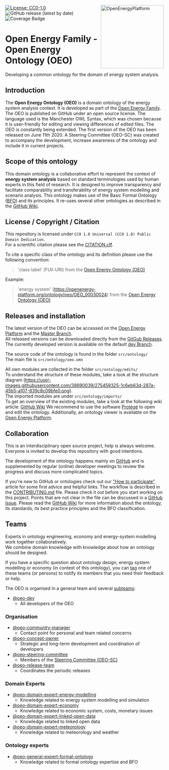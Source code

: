 ﻿<a href="https://openenergy-platform.org/"><img align="right" width="200" height="200" src="https://avatars2.githubusercontent.com/u/37101913?s=400&u=9b593cfdb6048a05ea6e72d333169a65e7c922be&v=4" alt="OpenEnergyPlatform"></a>

[![License: CC0-1.0](https://img.shields.io/badge/License-CC0%201.0-lightgrey.svg)](http://creativecommons.org/publicdomain/zero/1.0/)
![GitHub release (latest by date)](https://img.shields.io/github/v/release/OpenEnergyPlatform/ontology)
![Coverage Badge](https://img.shields.io/endpoint?url=https://gist.githubusercontent.com/areleu/6d00affa9fbc89c79684d62091d96551/raw/open_energy_ontology__heads_feature-1419-competency-question-coverage-report.json)

# Open Energy Family - Open Energy Ontology (OEO)

Developing a common ontology for the domain of energy system analysis.

## Introduction

The **Open Energy Ontology (OEO)** is a domain ontology of the energy system analysis context. It is developed as part of the [Open Energy Family](https://github.com/OpenEnergyPlatform). The OEO is published on GitHub under an open source license. The language used is the Manchester OWL Syntax, which was chosen because it is user-friendly for editing and viewing differences of edited files. The OEO is constantly being extended. The first version of the OEO has been released on June 11th 2020. A Steering Committee (OEO-SC) was created to accompany the development, increase awareness of the ontology and include it in current projects.

## Scope of this ontology

This domain ontology is a collaborative effort to represent the context of **energy system analysis** based on standard terminologies used by human experts in this field of research. It is designed to improve transparency and facilitate comparability and transferability of energy system modelling and scenario analysis. This ontology makes use of the Basic Formal Ontology ([BFO](https://github.com/OpenEnergyPlatform/ontology/wiki/BFO-Upper-Ontology-Classes)) and its principles. It re-uses several other ontologies as described in the [GitHub Wiki](https://github.com/OpenEnergyPlatform/ontology/wiki/use-of-external-ontologies).

## License / Copyright / Citation

This repository is licensed under `CC0 1.0 Universal (CC0 1.0) Public Domain Dedication`. <br>
For a scientific citation please see the [CITATION.cff](CITATION.cff). <br>

To cite a specific class of the ontology and its definition please use the following convention:
> 'class label' (FUll-URI) from the [Open Energy Ontology (OEO)](https://github.com/OpenEnergyPlatform/ontology)

Example:
> 'energy system' (https://openenergy-platform.org/ontology/oeo/OEO_00030024) from the [Open Energy Ontology (OEO)](https://github.com/OpenEnergyPlatform/ontology)


## Releases and installation

The latest version of the OEO can be accessed on the [Open Energy Platform](https://openenergy-platform.org/ontology/oeo) and the [Master Branch](https://github.com/OpenEnergyPlatform/ontology/tree/master). <br>
All released versions can be downloaded directly from the [GitGub Releases](https://github.com/OpenEnergyPlatform/ontology/releases/). <br>
The currently developed version is available on the default [dev Branch](https://github.com/OpenEnergyPlatform/ontology/).

The source code of the ontology is found in the folder `src/ontology/` <br>
The main file is `src/ontology/oeo.omn` <br>

All own modules are collected in the folder `src/ontology/edits/` <br>
To understand the structure of these modules, take a look at the structure diagram (https://user-images.githubusercontent.com/38690039/275459325-1c6eb63d-287a-45b5-a107-839c8c09bfe0.png).<br>
The imported modules are under `src/ontology/imports/` <br>
To get an overview of the existing modules, take a look at the following wiki article: [GitHub Wiki](https://github.com/OpenEnergyPlatform/ontology/wiki/Modules-of-the-OEO)
We recommend to use the software [Protégé](https://protege.stanford.edu/) to open and edit the ontology. Additionally, an ontology viewer is available on the [Open Energy Platform](https://openenergy-platform.org/viewer/oeo/).


## Collaboration
This is an interdisciplinary open source project, help is always welcome. <br>
Everyone is invited to develop this repository with good intentions.

The development of the ontology happens mainly on [GitHub](https://github.com/OpenEnergyPlatform/ontology) and is supplemented by regular (online) developer meetings to review the progress and discuss more complicated topics. 

If you're new to GitHub or ontologies check out our ["How to participate"](https://github.com/OpenEnergyPlatform/ontology/wiki/Welcome!-How-to-participate) article for some first advice and helpful links.
The workflow is described in the [CONTRIBUTING.md](https://github.com/OpenEnergyPlatform/ontology/blob/dev/CONTRIBUTING.md) file. Please check it out before you start working on this project. Points that are not clear in the file can be discussed in a [GitHub Issue](https://github.com/OpenEnergyPlatform/ontology/issues/new/choose).
Please read the [GitHub Wiki](https://github.com/OpenEnergyPlatform/ontology/wiki) for more information about the ontology, its standards, its best practice principles and the BFO classification.
 
## Teams
Experts in ontology engineering, economy and energy-system modelling work together collaboratively.<br>
We combine domain knowledge with knowledge about how an ontology should be designed.

If you have a specific question about ontology design, energy system modelling or economy (in context of this ontology), you can [tag](https://github.com/OmahaGirlsWhoCode/OmahaGirlsWhoCode/wiki/How-to-tag-someone-in-a-pull-request) one of these teams (or persons) to notify its members that you need their feedback or help.

The OEO is organised in a general team and several [subteams](https://github.com/orgs/OpenEnergyPlatform/teams/oeo-dev/teams):
 
- [@oeo-dev](https://github.com/orgs/OpenEnergyPlatform/teams/oeo-dev)
    - All developers of the OEO

### Organisation

- [@oeo-community-manager](https://github.com/orgs/OpenEnergyPlatform/teams/oeo-community-manager)
    - Contact point for personal and team related concerns
- [@oeo-concept-owner](https://github.com/orgs/OpenEnergyPlatform/teams/oeo-concept-owner)
    - Strategic and long-term development and coordination of developers
- [@oeo-steering-committee](https://github.com/orgs/OpenEnergyPlatform/teams/oeo-steering-committee)
    - Members of the [Steering Committee (OEO-SC)](https://openenergy-platform.org/ontology/oeo-steering-committee/)
- [@oeo-release-team](https://github.com/orgs/OpenEnergyPlatform/teams/oeo-release-team)
    - Coordinates the periodic releases

### Domain Experts

- [@oeo-domain-expert-energy-modelling](https://github.com/orgs/OpenEnergyPlatform/teams/oeo-domain-expert-energy-modelling)
    - Knowledge related to energy system modelling and simulation
- [@oeo-domain-expert-economy](https://github.com/orgs/OpenEnergyPlatform/teams/oeo-domain-expert-economy)
    - Knowledge related to economic system, costs, monetary issues
- [@oeo-domain-expert-linked-open-data](https://github.com/orgs/OpenEnergyPlatform/teams/oeo-domain-expert-linked-open-data)
    - Knowledge related to linked open data
- [@oeo-domain-expert-meteorology](https://github.com/orgs/OpenEnergyPlatform/teams/oeo-domain-expert-meteorology)
    - Knowledge related to meteorology and weather

### Ontology experts

- [@oeo-general-expert-formal-ontology](https://github.com/orgs/OpenEnergyPlatform/teams/oeo-general-expert-formal-ontology)
    - Knowledge related to formal ontology expertise and BFO
